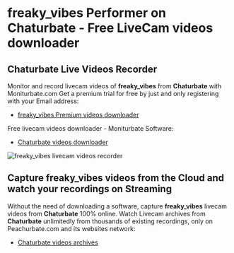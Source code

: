 # freaky_vibes Performer on Chaturbate - Free LiveCam videos downloader

## Chaturbate Live Videos Recorder

Monitor and record livecam videos of **freaky_vibes** from **Chaturbate** with Moniturbate.com
Get a premium trial for free by just and only registering with your Email address:
* [freaky_vibes Premium videos downloader](https://moniturbate.com/request-demo-licence-key.html)

Free livecam videos downloader - Moniturbate Software:
* [Chaturbate videos downloader](https://moniturbate.com/moniturbate-download-software.html)

![freaky_vibes livecam videos recorder](https://peachurnet.com/templates/moniturbate-software.png)


## Capture freaky_vibes videos from the Cloud and watch your recordings on Streaming

Without the need of downloading a software, capture **freaky_vibes** livecam videos from **Chaturbate** 100% online.
Watch Livecam archives from **Chaturbate** unlimitedly from thousands of existing recordings, only on Peachurbate.com and its websites network:
* [Chaturbate videos archives](https://peachurnet.com/)